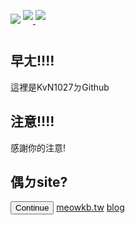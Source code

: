 ![](https://i.imgur.com/1zxQ5yA.gif)
<a href="https://github.com/KvN1027">
  <img align="center" src="https://github-readme-stats.vercel.app/api?username=KvN1027&theme=buefy&show_icons=true&border_radius=10%&line_height=27" style="margin-bottom: 20px;"/>
</a>
<a href="https://github.com/KvN1027">
  <img align="center" src="https://github-readme-stats.vercel.app/api/top-langs/?username=KvN1027&theme=buefy&border_radius=10%&langs_count=3" style="max-width: 100%;margin-bottom: 20px;"/>
</a>

## 早ㄤ!!!!
這裡是KvN1027ㄉGithub
## 注意!!!!
感謝你的注意!
## 偶ㄉsite?
<button onclick="window.location.href='/page2'">Continue</button>
[meowkb.tw](https://meowkb.tw)
[blog](https://blog.meowkb.tw)
